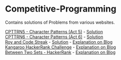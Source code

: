 # Competitive-Programming
Contains solutions of Problems from various websites.

[CPTTRN5 - Character Patterns (Act 5)](https://www.spoj.com/problems/CPTTRN5/) - [Solution](https://github.com/programmercave0/Competitive-Programming/blob/master/CPTTRN5/ptrn5.cpp)<br/>
[CPTTRN6 - Character Patterns (Act 6)](https://www.spoj.com/problems/CPTTRN6/) - [Solution](https://github.com/programmercave0/Competitive-Programming/blob/master/CPTTRN6/ptrn6.cpp)<br/>
[Roy and Code Streak](https://www.hackerearth.com/problem/algorithm/roy-and-code-streak/) - [Solution](https://github.com/programmercave0/Competitive-Programming/blob/master/RoyandCodeStreak.cpp) - [Explanation on Blog](https://programmercave0.github.io/blog/2019/10/24/Roy-and-Code-Streak-HackerEarth-Challenge)<br/>
[Kangaroo HackerRank Challenge](https://github.com/programmercave0/Competitive-Programming/blob/master/Kangaroo-HackerRank.cpp) - [Explanation on Blog](https://programmercave0.github.io/blog/2019/11/28/Kangaroo-HackerRank-Challenge-C++-Implementation)<br/>
[Between Two Sets - HackerRank](https://github.com/programmercave0/Competitive-Programming/blob/master/btween-two-sets-hackerrank.cpp) - [Explanation on Blog](https://programmercave0.github.io/blog/2019/11/29/Between-Two-Sets-HackerRank-Challenge-C++-Implementation)
